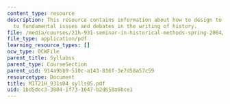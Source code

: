 ```yaml
---
content_type: resource
description: This resource contains information about how to design to introduce students
  to fundamental issues and debates in the writing of history.
file: /media/courses/21h-931-seminar-in-historical-methods-spring-2004/1bd5dcc338041f731047b2d658a0bce1_MIT21H_931s04_sylls05.pdf
file_type: application/pdf
learning_resource_types: []
ocw_type: OCWFile
parent_title: Syllabus
parent_type: CourseSection
parent_uid: 914a9bb9-510c-a143-836f-3e7d58a57c59
resourcetype: Document
title: MIT21H_931s04_sylls05.pdf
uid: 1bd5dcc3-3804-1f73-1047-b2d658a0bce1
---
```

